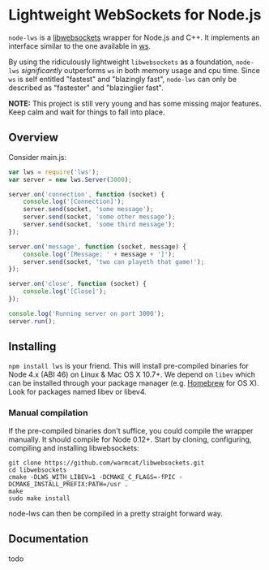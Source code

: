 # Lightweight WebSockets for Node.js
```node-lws``` is a [libwebsockets](https://libwebsockets.org/index.html) wrapper for Node.js and C++. It implements an interface similar to the one available in [ws](https://github.com/websockets/ws).

By using the ridiculously lightweight ```libwebsockets``` as a foundation, ```node-lws``` *significantly* outperforms ```ws``` in both memory usage and cpu time. Since ```ws``` is self entitled "fastest" and "blazingly fast", ```node-lws``` can only be described as "fastester" and "blazinglier fast".

**NOTE:** This project is still very young and has some missing major features. Keep calm and wait for things to fall into place.

## Overview
Consider main.js:
```javascript
var lws = require('lws');
var server = new lws.Server(3000);

server.on('connection', function (socket) {
    console.log('[Connection]');
    server.send(socket, 'some message');
    server.send(socket, 'some other message');
    server.send(socket, 'some third message');
});

server.on('message', function (socket, message) {
    console.log('[Message: ' + message + ']');
    server.send(socket, 'two can playeth that game!');
});

server.on('close', function (socket) {
    console.log('[Close]');
});

console.log('Running server on port 3000');
server.run();

```
## Installing
```npm install lws``` is your friend. This will install pre-compiled binaries for Node 4.x (ABI 46) on Linux & Mac OS X 10.7+. We depend on ```libev``` which can be installed through your package manager (e.g. [Homebrew](http://brew.sh/) for OS X). Look for packages named libev or libev4.

### Manual compilation
If the pre-compiled binaries don't suffice, you could compile the wrapper manually. It should compile for Node 0.12+. Start by cloning, configuring, compiling and installing libwebsockets:
```
git clone https://github.com/warmcat/libwebsockets.git
cd libwebsockets
cmake -DLWS_WITH_LIBEV=1 -DCMAKE_C_FLAGS=-fPIC -DCMAKE_INSTALL_PREFIX:PATH=/usr .
make
sudo make install
```
node-lws can then be compiled in a pretty straight forward way.
## Documentation
todo

